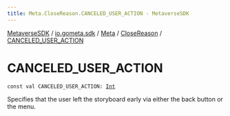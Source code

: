 ```yaml
---
title: Meta.CloseReason.CANCELED_USER_ACTION - MetaverseSDK
---
```


[MetaverseSDK](../../../index.html) / [io.gometa.sdk](../../index.html) / [Meta](../index.html) / [CloseReason](index.html) / [CANCELED_USER_ACTION](./-c-a-n-c-e-l-e-d_-u-s-e-r_-a-c-t-i-o-n.html)

# CANCELED_USER_ACTION

`const val CANCELED_USER_ACTION: `[`Int`](https://kotlinlang.org/api/latest/jvm/stdlib/kotlin/-int/index.html)

Specifies that the user left the storyboard early via either the back button or the menu.

